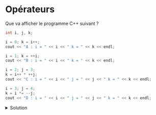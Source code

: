 # Opérateurs

Que va afficher le programme C++ suivant ?


~~~cpp
int i, j, k;

i = 0; k = i++;
cout << "A : i = " << i << " k = " << k << endl;

i = 1; k = ++i;
cout << "B : i = " << i << " k = " << k << endl;

i = 2; j = 3;
k = i++ * ++j;
cout << "C : i = " << i << " j = " << j << " k = " << k << endl;

i = 3; j = 4;
k = i *= --j;
cout << "D : i = " << i << " j = " << j << " k = " << k << endl;

~~~


<details>
<summary>Solution</summary>

- A : i = 1 k = 0
- B : i = 2 k = 2
- C : i = 3 j = 4 k = 8
- D : i = 9 j = 3 k = 9


</details>